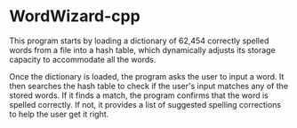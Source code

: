 # WordWizard-cpp
This program starts by loading a dictionary of 62,454 correctly spelled words from a file into a hash table, which dynamically adjusts its storage capacity to accommodate all the words.

Once the dictionary is loaded, the program asks the user to input a word. It then searches the hash table to check if the user's input matches any of the stored words. If it finds a match, the program confirms that the word is spelled correctly. If not, it provides a list of suggested spelling corrections to help the user get it right.
